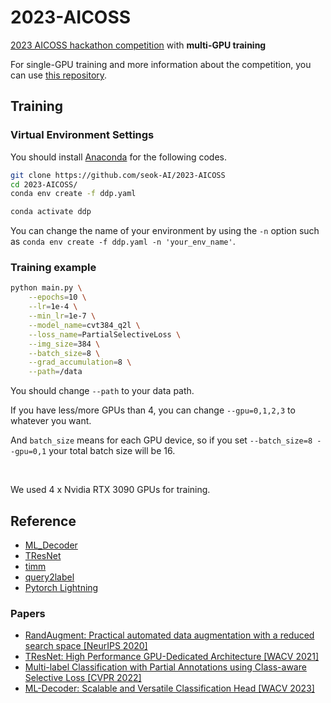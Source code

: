 # 2023-AICOSS

[2023 AICOSS hackathon competition]((https://dacon.io/competitions/official/236201/overview/description)) with **multi-GPU training**

For single-GPU training and more information about the competition, you can use [this repository](https://github.com/seok-AI/2023-AICOSS).

## Training

### Virtual Environment Settings

You should install [Anaconda](https://docs.anaconda.com/free/anaconda/install/index.html) for the following codes.

```bash
git clone https://github.com/seok-AI/2023-AICOSS
cd 2023-AICOSS/
conda env create -f ddp.yaml
```

```bash
conda activate ddp
```

You can change the name of your environment by using the `-n` option such as `conda env create -f ddp.yaml -n 'your_env_name'`.

### Training example

```bash
python main.py \
	--epochs=10 \
	--lr=1e-4 \
	--min_lr=1e-7 \
	--model_name=cvt384_q2l \
	--loss_name=PartialSelectiveLoss \
	--img_size=384 \
	--batch_size=8 \
	--grad_accumulation=8 \
	--path=/data
```

You should change `--path` to your data path.

If you have less/more GPUs than 4, you can change `--gpu=0,1,2,3` to whatever you want.

And `batch_size` means for each GPU device, so if you set `--batch_size=8 --gpu=0,1`  your total batch size will be 16.

<br/>

We used 4 x Nvidia RTX 3090 GPUs for training.

## Reference

- [ML_Decoder](https://github.com/Alibaba-MIIL/ML_Decoder)
- [TResNet](https://github.com/Alibaba-MIIL/TResNet)
- [timm](https://github.com/huggingface/pytorch-image-models/tree/main/timm)
- [query2label](https://github.com/curt-tigges/query2label)
- [Pytorch Lightning](https://lightning.ai/)

### Papers

- [RandAugment: Practical automated data augmentation with a reduced search space [NeurIPS 2020]](https://arxiv.org/pdf/1909.13719.pdf)
- [TResNet: High Performance GPU-Dedicated Architecture [WACV 2021]](https://arxiv.org/pdf/2110.10955.pdf)
- [Multi-label Classification with Partial Annotations using Class-aware Selective Loss [CVPR 2022]](https://arxiv.org/pdf/2110.10955.pdf)
- [ML-Decoder: Scalable and Versatile Classification Head [WACV 2023]](https://arxiv.org/pdf/2111.12933.pdf)

